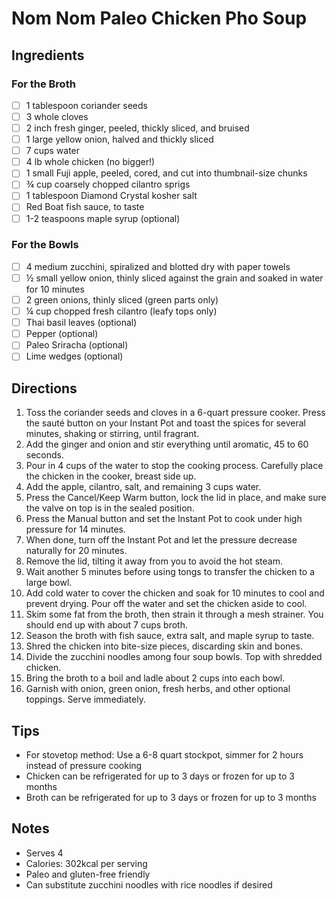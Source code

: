 # Nom Nom Paleo Chicken Pho Soup

## Ingredients

### For the Broth
- [ ] 1 tablespoon coriander seeds
- [ ] 3 whole cloves
- [ ] 2 inch fresh ginger, peeled, thickly sliced, and bruised
- [ ] 1 large yellow onion, halved and thickly sliced
- [ ] 7 cups water
- [ ] 4 lb whole chicken (no bigger!)
- [ ] 1 small Fuji apple, peeled, cored, and cut into thumbnail-size chunks
- [ ] ¾ cup coarsely chopped cilantro sprigs
- [ ] 1 tablespoon Diamond Crystal kosher salt
- [ ] Red Boat fish sauce, to taste
- [ ] 1-2 teaspoons maple syrup (optional)

### For the Bowls
- [ ] 4 medium zucchini, spiralized and blotted dry with paper towels
- [ ] ½ small yellow onion, thinly sliced against the grain and soaked in water for 10 minutes
- [ ] 2 green onions, thinly sliced (green parts only)
- [ ] ¼ cup chopped fresh cilantro (leafy tops only)
- [ ] Thai basil leaves (optional)
- [ ] Pepper (optional)
- [ ] Paleo Sriracha (optional)
- [ ] Lime wedges (optional)

## Directions

1. Toss the coriander seeds and cloves in a 6-quart pressure cooker. Press the sauté button on your Instant Pot and toast the spices for several minutes, shaking or stirring, until fragrant.
2. Add the ginger and onion and stir everything until aromatic, 45 to 60 seconds.
3. Pour in 4 cups of the water to stop the cooking process. Carefully place the chicken in the cooker, breast side up.
4. Add the apple, cilantro, salt, and remaining 3 cups water.
5. Press the Cancel/Keep Warm button, lock the lid in place, and make sure the valve on top is in the sealed position.
6. Press the Manual button and set the Instant Pot to cook under high pressure for 14 minutes.
7. When done, turn off the Instant Pot and let the pressure decrease naturally for 20 minutes.
8. Remove the lid, tilting it away from you to avoid the hot steam.
9. Wait another 5 minutes before using tongs to transfer the chicken to a large bowl.
10. Add cold water to cover the chicken and soak for 10 minutes to cool and prevent drying. Pour off the water and set the chicken aside to cool.
11. Skim some fat from the broth, then strain it through a mesh strainer. You should end up with about 7 cups broth.
12. Season the broth with fish sauce, extra salt, and maple syrup to taste.
13. Shred the chicken into bite-size pieces, discarding skin and bones.
14. Divide the zucchini noodles among four soup bowls. Top with shredded chicken.
15. Bring the broth to a boil and ladle about 2 cups into each bowl.
16. Garnish with onion, green onion, fresh herbs, and other optional toppings. Serve immediately.

## Tips
- For stovetop method: Use a 6-8 quart stockpot, simmer for 2 hours instead of pressure cooking
- Chicken can be refrigerated for up to 3 days or frozen for up to 3 months
- Broth can be refrigerated for up to 3 days or frozen for up to 3 months

## Notes
- Serves 4
- Calories: 302kcal per serving
- Paleo and gluten-free friendly
- Can substitute zucchini noodles with rice noodles if desired